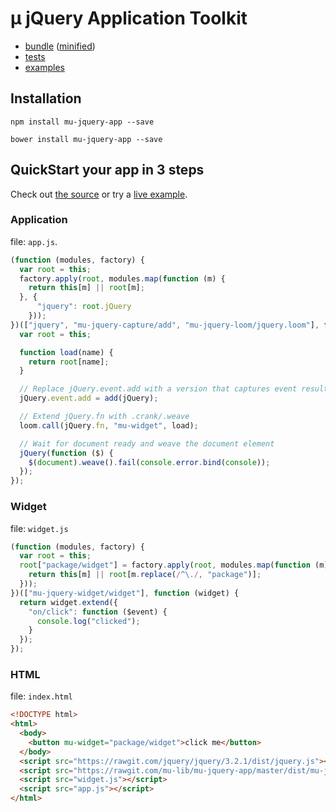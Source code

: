 # µ jQuery Application Toolkit

- [bundle](dist/mu-jquery-app.js) ([minified](dist/mu-jquery-app.min.js))
- [tests](tests)
- [examples](examples)

## Installation

```
npm install mu-jquery-app --save
```

```
bower install mu-jquery-app --save
```

## QuickStart your app in 3 steps

Check out [the source](https://github.com/mu-lib/mu-jquery-app/tree/master/examples/quickstart) or try a [live example](http://mu-lib.org/mu-jquery-app/examples/quickstart).

### Application

file: `app.js`.

```javascript
(function (modules, factory) {
  var root = this;
  factory.apply(root, modules.map(function (m) {
    return this[m] || root[m];
  }, {
      "jquery": root.jQuery
    }));
})(["jquery", "mu-jquery-capture/add", "mu-jquery-loom/jquery.loom"], function (jQuery, add, loom) {
  var root = this;

  function load(name) {
    return root[name];
  }

  // Replace jQuery.event.add with a version that captures event results
  jQuery.event.add = add(jQuery);

  // Extend jQuery.fn with .crank/.weave
  loom.call(jQuery.fn, "mu-widget", load);

  // Wait for document ready and weave the document element
  jQuery(function ($) {
    $(document).weave().fail(console.error.bind(console));
  });
});
```

### Widget

file: `widget.js`

```javascript
(function (modules, factory) {
  var root = this;
  root["package/widget"] = factory.apply(root, modules.map(function (m) {
    return this[m] || root[m.replace(/^\./, "package")];
  }));
})(["mu-jquery-widget/widget"], function (widget) {
  return widget.extend({
    "on/click": function ($event) {
      console.log("clicked");
    }
  });
});
```

### HTML

file: `index.html`

```html
<!DOCTYPE html>
<html>
  <body>
    <button mu-widget="package/widget">click me</button>
  </body>
  <script src="https://rawgit.com/jquery/jquery/3.2.1/dist/jquery.js"></script>
  <script src="https://rawgit.com/mu-lib/mu-jquery-app/master/dist/mu-jquery-app.min.js"></script>
  <script src="widget.js"></script>
  <script src="app.js"></script>
</html>
```
